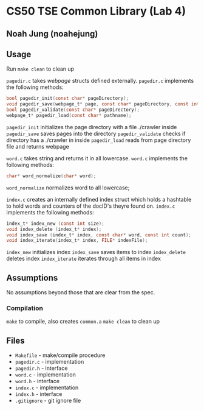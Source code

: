# CS50 TSE Common Library (Lab 4)
## Noah Jung (noahejung)

## Usage 
Run `make clean` to clean up 

`pagedir.c` takes *webpage* structs defined externally.   `pagedir.c` implements the following methods:

```c
bool pagedir_init(const char* pageDirectory);
void pagedir_save(webpage_t* page, const char* pageDirectory, const int docID);
bool pagedir_validate(const char* pageDirectory);
webpage_t* pagedir_load(const char* pathname);
```

`pagedir_init` initializes the page directory with a file ./crawler inside
`pagedir_save` saves pages into the directory
`pagedir_validate` checks if directory has a ./crawler in inside
`pagedir_load` reads from page directory file and returns webpage

`word.c` takes string and returns it in all lowercase.  `word.c` implements the following methods:

```c
char* word_normalize(char* word);
```
`word_normalize` normalizes word to all lowercase;


`index.c` creates an internally defined index struct which holds a hashtable to hold words and counters of the docID's theyre found on.  `index.c` implements the following methods:

```c
index_t* index_new (const int size);
void index_delete (index_t* index);
void index_save (index_t* index, const char* word, const int count);
void index_iterate(index_t* index, FILE* indexFile);
```
`index_new` initializes index
`index_save` saves items to index
`index_delete` deletes index
`index_iterate` iterates through all items in index

## Assumptions

No assumptions beyond those that are clear from the spec.

### Compilation

`make` to compile, also creates `common.a`
`make clean` to clean up
## Files
 
 * `Makefile` - make/compile procedure
 * `pagedir.c` - implementation
 * `pagedir.h` - interface
 * `word.c` - implementation
 * `word.h` - interface
 * `index.c` - implementation
 * `index.h` - interface
 * `.gitignore` - git ignore file